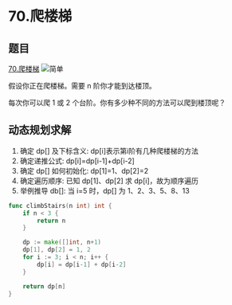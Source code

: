 # 70.爬楼梯

## 题目

[70.爬楼梯](https://leetcode.cn/problems/climbing-stairs/description/) <img alt="简单" src="https://img.shields.io/badge/%E7%AE%80%E5%8D%95-green" style="display:inline-block;">

假设你正在爬楼梯。需要 n 阶你才能到达楼顶。

每次你可以爬 1 或 2 个台阶。你有多少种不同的方法可以爬到楼顶呢？

## 动态规划求解

1. 确定 dp[] 及下标含义: dp[i]表示第i阶有几种爬楼梯的方法
2. 确定递推公式: dp[i]=dp[i-1]+dp[i-2]
3. 确定 dp[] 如何初始化: dp[1]=1、dp[2]=2
4. 确定遍历顺序: 已知 dp[1]、dp[2] 求 dp[i]，故为顺序遍历
5. 举例推导 db[]: 当 i=5 时，dp[] 为 1、2、3、5、8、13

```go
func climbStairs(n int) int {
	if n < 3 {
		return n
	}

	dp := make([]int, n+1)
	dp[1], dp[2] = 1, 2
	for i := 3; i < n; i++ {
		dp[i] = dp[i-1] + dp[i-2]
	}

	return dp[n]
}
```